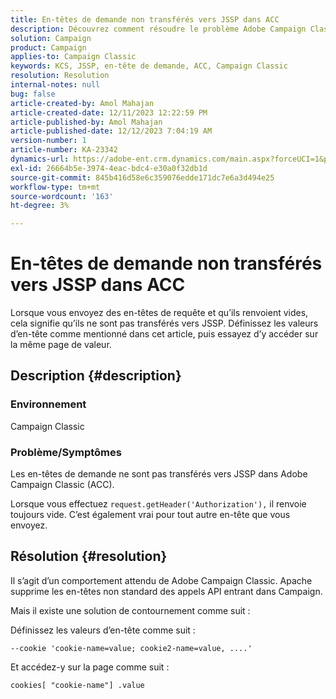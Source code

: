 ```yaml
---
title: En-têtes de demande non transférés vers JSSP dans ACC
description: Découvrez comment résoudre le problème Adobe Campaign Classic en raison duquel l’en-tête de la requête n’est pas transféré à JSSP.
solution: Campaign
product: Campaign
applies-to: Campaign Classic
keywords: KCS, JSSP, en-tête de demande, ACC, Campaign Classic
resolution: Resolution
internal-notes: null
bug: false
article-created-by: Amol Mahajan
article-created-date: 12/11/2023 12:22:59 PM
article-published-by: Amol Mahajan
article-published-date: 12/12/2023 7:04:19 AM
version-number: 1
article-number: KA-23342
dynamics-url: https://adobe-ent.crm.dynamics.com/main.aspx?forceUCI=1&pagetype=entityrecord&etn=knowledgearticle&id=f538ddff-1f98-ee11-be37-6045bd006239
exl-id: 26664b5e-3974-4eac-bdc4-e30a0f32db1d
source-git-commit: 845b416d58e6c359076edde171dc7e6a3d494e25
workflow-type: tm+mt
source-wordcount: '163'
ht-degree: 3%

---
```


# En-têtes de demande non transférés vers JSSP dans ACC


Lorsque vous envoyez des en-têtes de requête et qu’ils renvoient vides, cela signifie qu’ils ne sont pas transférés vers JSSP. Définissez les valeurs d’en-tête comme mentionné dans cet article, puis essayez d’y accéder sur la même page de valeur.

## Description {#description}


### Environnement

Campaign Classic



### Problème/Symptômes

Les en-têtes de demande ne sont pas transférés vers JSSP dans Adobe Campaign Classic (ACC).

Lorsque vous effectuez `request.getHeader('Authorization'),` il renvoie toujours vide. C’est également vrai pour tout autre en-tête que vous envoyez.


## Résolution {#resolution}


Il s’agit d’un comportement attendu de Adobe Campaign Classic. Apache supprime les en-têtes non standard des appels API entrant dans Campaign.

Mais il existe une solution de contournement comme suit :

Définissez les valeurs d’en-tête comme suit :

`--cookie 'cookie-name=value; cookie2-name=value, ....'`

Et accédez-y sur la page comme suit :

`cookies[ "cookie-name"] .value`
